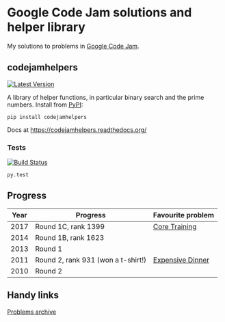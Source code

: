 Google Code Jam solutions and helper library
==================

My solutions to problems in [Google Code Jam](https://code.google.com/codejam).

codejamhelpers
-----

[![Latest Version](https://img.shields.io/pypi/v/codejamhelpers.svg)](https://pypi.python.org/pypi/codejamhelpers/)

A library of helper functions, in particular binary search and the prime numbers. Install from [PyPI](https://pypi.python.org/pypi/codejamhelpers/):

    pip install codejamhelpers

Docs at https://codejamhelpers.readthedocs.org/

### Tests

[![Build Status](https://travis-ci.org/hickford/codejam.svg?branch=master)](https://travis-ci.org/hickford/codejam)

    py.test

Progress
-----

| Year  | Progress | Favourite problem |
| ------------- | ------------- | -- |
| 2017  | Round 1C, rank 1399  | [Core Training](https://code.google.com/codejam/contest/3274486/dashboard#s=p2)|
| 2014  | Round 1B, rank 1623  | |
| 2013  | Round 1  | |
| 2011  | Round 2, rank 931 (won a t-shirt!) | [Expensive Dinner](https://code.google.com/codejam/contest/1150486/dashboard#s=p2)|
| 2010  | Round 2  | |

Handy links
-----

[Problems archive](https://code.google.com/codejam/contests.html)

